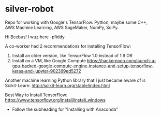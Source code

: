 # silver-robot
Repo for working with Google's TensorFlow. Python, maybe some C++, AWS Machine Learning, AWS SageMaker, NumPy, SciPy.

Hi Beebus!  I wuz here -pfiddy

A co-worker had 2 recommendations for installing TensorFlow:
1. Install an older version, like TensorFlow 1.0 instead of 1.6
OR
2. Install on a VM, like Google Compute
https://hackernoon.com/launch-a-gpu-backed-google-compute-engine-instance-and-setup-tensorflow-keras-and-jupyter-902369ed5272

Another machine learning Python library that I just became aware of is Scikit-Learn:
http://scikit-learn.org/stable/index.html

Best Way to Install TensorFlow:
https://www.tensorflow.org/install/install_windows
* Follow the subheading for "Installing with Anaconda"

